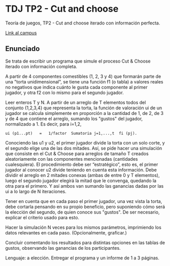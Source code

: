 # TDJ TP2 - Cut and choose

Teoría de juegos, TP2 - Cut and choose iterado con información perfecta.

[Link al campus](https://campus.exactas.uba.ar/mod/assign/view.php?id=319058)

## Enunciado

Se trata de escribir un programa que simule el proceso Cut & Choose iterado con información completa.

A partir de 4 componentes comestibles (1, 2, 3 y 4) que formarán parte de una "torta unidimensional", se tiene una función f1 (o tabla) a valores reales no negativos que indica cuánto le gusta cada componente al primer jugador, y otra f2 con lo mismo para el segundo jugador.

Leer enteros T y N. A partir de un arreglo de T elementos todos del conjunto {1,2,3,4} que representa la torta, la función de valoración ui de un jugador se calcula simplemente en proporción a la cantidad de 1, de 2, de 3 y de 4 que contiene el arreglo, sumando los "gustos" del jugador, normalizado a 1. Es decir, para i=1,2,

    ui (p1...pt)   =   1/factor  Sumatoria j=1,...,t  fi (pj).

Conociendo las u1 y u2, el primer jugador divide la torta con un solo corte, y el segundo elige una de las dos mitades. Así, se pide hacer una simulación que consiste en el Cut & Choose para arreglos de tamaño T creados aleatoriamente con las componentes mencionadas (cantidades cualesquiera). El procedimiento debe ser “estratégico”, esto es, el primer jugador al conocer u2 divide teniendo en cuenta esta información. Debe dividir el arreglo en 2 mitades conexas (ambas de entre 0 y T elementos), luego el segundo jugador elegirá la mitad que le convenga, quedando la otra para el primero. Y así ambos van sumando las ganancias dadas por las ui a lo largo de N iteraciones.

Tener en cuenta que en cada paso el primer jugador, una vez vista la torta, debe cortarla pensando en su propio beneficio, pero suponiendo cómo será la elección del segundo, de quien conoce sus "gustos". De ser necesario, explicar el criterio usado para esto.

Hacer la simulación N veces para los mismos parámetros, imprimiendo los datos relevantes en cada paso. (Opcionalmente, graficar.)

Concluir comentando los resultados para distintas opciones en las tablas de gustos, observando las ganancias de los participantes.

Lenguaje: a elección. Entregar el programa y un informe de 1 a 3 páginas.